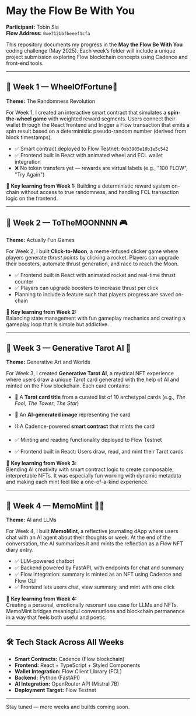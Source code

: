 # May the Flow Be With You

**Participant:** Tobin Sia  
**Flow Address:** `0xe712bbfbeeef1cfa`

This repository documents my progress in the **May the Flow Be With You** coding challenge (May 2025). Each week’s folder will include a unique project submission exploring Flow blockchain concepts using Cadence and front-end tools.

---

## 📅 Week 1 — WheelOfFortune🎲

**Theme:** The Randomness Revolution

For Week 1, I created an interactive smart contract that simulates a **spin-the-wheel game** with weighted reward segments. Users connect their wallet through the React frontend and trigger a Flow transaction that emits a spin result based on a deterministic pseudo-random number (derived from block timestamps).

- ✅ Smart contract deployed to Flow Testnet: `0xb3905e10b1e5c542`
- ✅ Frontend built in React with animated wheel and FCL wallet integration
- ❌ No token transfers yet — rewards are virtual labels (e.g., "100 FLOW", "Try Again")

🧠 **Key learning from Week 1:**
Building a deterministic reward system on-chain without access to true randomness, and handling FCL transaction logic on the frontend.

---

## 📅 Week 2 — ToTheMOONNNN 🎮

**Theme:** Actually Fun Games

For Week 2, I built **Click-to-Moon**, a meme-infused clicker game where players generate *thrust points* by clicking a rocket. Players can upgrade their boosters, automate thrust generation, and race to reach the Moon.

- ✅ Frontend built in React with animated rocket and real-time thrust counter
- ✅ Players can upgrade boosters to increase thrust per click
- Planning to include a feature such that players progress are saved on-chain

🧠 **Key learning from Week 2:**  
Balancing state management with fun gameplay mechanics and creating a gameplay loop that is simple but addictive.

---

## 📅 Week 3 — Generative Tarot AI 🔮

**Theme:** Generative Art and Worlds

For Week 3, I created **Generative Tarot AI**, a mystical NFT experience where users draw a unique Tarot card generated with the help of AI and minted on the Flow blockchain. Each card contains:

- 🎴 A **Tarot card title** from a curated list of 10 archetypal cards (e.g., *The Fool*, *The Tower*, *The Star*)
- 🎨 An **AI-generated image** representing the card
- ⛓️ A Cadence-powered **smart contract** that mints the card

- ✅ Minting and reading functionality deployed to Flow Testnet
- ✅ Frontend built in React: Users draw, read, and mint their Tarot cards

🧠 **Key learning from Week 3:**  
Blending AI creativity with smart contract logic to create composable, interpretable NFTs. It was especially fun working with dynamic metadata and making each mint feel like a one-of-a-kind experience.

---

## 📅 Week 4 — MemoMint 🧠📝

**Theme:** AI and LLMs

For Week 4, I built **MemoMint**, a reflective journaling dApp where users chat with an AI agent about their thoughts or week. At the end of the conversation, the AI summarizes it and mints the reflection as a Flow NFT diary entry.

- ✅ LLM-powered chatbot
- ✅ Backend powered by FastAPI, with endpoints for chat and summary
- ✅ Flow integration: summary is minted as an NFT using Cadence and Flow CLI
- ✅ Frontend lets users chat, view summary, and mint with one click

🧠 **Key learning from Week 4:**  
Creating a personal, emotionally resonant use case for LLMs and NFTs. MemoMint bridges meaningful conversations and blockchain permanence in a way that feels both useful and poetic.

---

## 🛠 Tech Stack Across All Weeks

- **Smart Contracts:** Cadence (Flow blockchain)
- **Frontend:** React + TypeScript + Styled Components
- **Wallet Integration:** Flow Client Library (FCL)
- **Backend:** Python (FastAPI)
- **AI Integration:** OpenRouter API (Mistral 7B)
- **Deployment Target:** Flow Testnet

---

Stay tuned — more weeks and builds coming soon.
